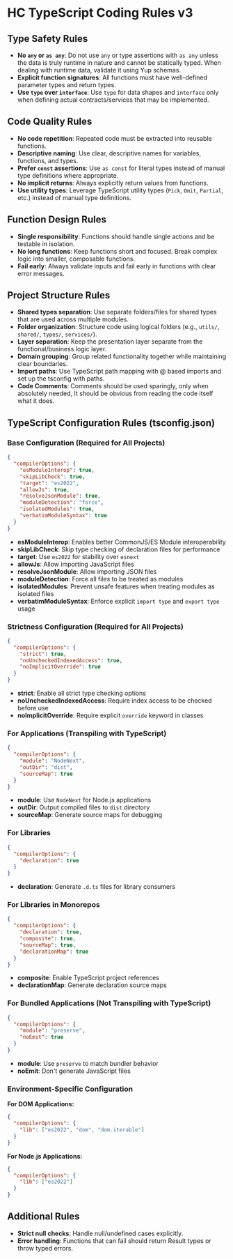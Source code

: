 # HC TypeScript Coding Rules v3

## Type Safety Rules

- **No `any` or `as any`**: Do not use `any` or type assertions with `as any` unless the data is truly runtime in nature and cannot be statically typed. When dealing with runtime data, validate it using Yup schemas.
- **Explicit function signatures**: All functions must have well-defined parameter types and return types.
- **Use `type` over `interface`**: Use `type` for data shapes and `interface` only when defining actual contracts/services that may be implemented.

## Code Quality Rules

- **No code repetition**: Repeated code must be extracted into reusable functions.
- **Descriptive naming**: Use clear, descriptive names for variables, functions, and types.
- **Prefer `const` assertions**: Use `as const` for literal types instead of manual type definitions where appropriate.
- **No implicit returns**: Always explicitly return values from functions.
- **Use utility types**: Leverage TypeScript utility types (`Pick`, `Omit`, `Partial`, etc.) instead of manual type definitions.

## Function Design Rules

- **Single responsibility**: Functions should handle single actions and be testable in isolation.
- **No long functions**: Keep functions short and focused. Break complex logic into smaller, composable functions.
- **Fail early**: Always validate inputs and fail early in functions with clear error messages.

## Project Structure Rules

- **Shared types separation**: Use separate folders/files for shared types that are used across multiple modules.
- **Folder organization**: Structure code using logical folders (e.g., `utils/`, `shared/`, `types/`, `services/`).
- **Layer separation**: Keep the presentation layer separate from the functional/business logic layer.
- **Domain grouping**: Group related functionality together while maintaining clear boundaries.
- **Import paths**: Use TypeScript path mapping with @ based imports and set up the tsconfig with paths.
- **Code Comments**: Comments should be used sparingly, only when absolutely needed, It should be obvious from reading the code itself what it does.

## TypeScript Configuration Rules (tsconfig.json)

### Base Configuration (Required for All Projects)

```json
{
  "compilerOptions": {
    "esModuleInterop": true,
    "skipLibCheck": true,
    "target": "es2022",
    "allowJs": true,
    "resolveJsonModule": true,
    "moduleDetection": "force",
    "isolatedModules": true,
    "verbatimModuleSyntax": true
  }
}
```

- **esModuleInterop**: Enables better CommonJS/ES Module interoperability
- **skipLibCheck**: Skip type checking of declaration files for performance
- **target**: Use `es2022` for stability over `esnext`
- **allowJs**: Allow importing JavaScript files
- **resolveJsonModule**: Allow importing JSON files
- **moduleDetection**: Force all files to be treated as modules
- **isolatedModules**: Prevent unsafe features when treating modules as isolated files
- **verbatimModuleSyntax**: Enforce explicit `import type` and `export type` usage

### Strictness Configuration (Required for All Projects)

```json
{
  "compilerOptions": {
    "strict": true,
    "noUncheckedIndexedAccess": true,
    "noImplicitOverride": true
  }
}
```

- **strict**: Enable all strict type checking options
- **noUncheckedIndexedAccess**: Require index access to be checked before use
- **noImplicitOverride**: Require explicit `override` keyword in classes

### For Applications (Transpiling with TypeScript)

```json
{
  "compilerOptions": {
    "module": "NodeNext",
    "outDir": "dist",
    "sourceMap": true
  }
}
```

- **module**: Use `NodeNext` for Node.js applications
- **outDir**: Output compiled files to `dist` directory
- **sourceMap**: Generate source maps for debugging

### For Libraries

```json
{
  "compilerOptions": {
    "declaration": true
  }
}
```

- **declaration**: Generate `.d.ts` files for library consumers

### For Libraries in Monorepos

```json
{
  "compilerOptions": {
    "declaration": true,
    "composite": true,
    "sourceMap": true,
    "declarationMap": true
  }
}
```

- **composite**: Enable TypeScript project references
- **declarationMap**: Generate declaration source maps

### For Bundled Applications (Not Transpiling with TypeScript)

```json
{
  "compilerOptions": {
    "module": "preserve",
    "noEmit": true
  }
}
```

- **module**: Use `preserve` to match bundler behavior
- **noEmit**: Don't generate JavaScript files

### Environment-Specific Configuration

**For DOM Applications:**

```json
{
  "compilerOptions": {
    "lib": ["es2022", "dom", "dom.iterable"]
  }
}
```

**For Node.js Applications:**

```json
{
  "compilerOptions": {
    "lib": ["es2022"]
  }
}
```

## Additional Rules

- **Strict null checks**: Handle null/undefined cases explicitly.
- **Error handling**: Functions that can fail should return Result types or throw typed errors.
